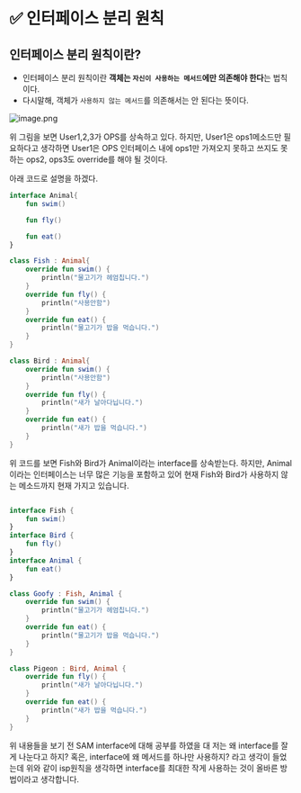 # ✅ 인터페이스 분리 원칙

## 인터페이스 분리 원칙이란?

- 인터페이스 분리 원칙이란 **객체는 `자신이 사용하는 메서드`에만 의존해야 한다**는 법칙이다.
- 다시말해, 객체가 `사용하지 않는 메서드`를 의존해서는 안 된다는 뜻이다.

![image.png]()

위 그림을 보면 User1,2,3가 OPS를 상속하고 있다. 
하지만, User1은 ops1메소드만 필요하다고 생각하면 User1은 OPS 인터페이스 내에 ops1만 가져오지 못하고 쓰지도 못하는 ops2, ops3도 override를 해야 될 것이다. 

아래 코드로 설명을 하겠다.

```kotlin
interface Animal{
    fun swim()

    fun fly()

    fun eat()
}

class Fish : Animal{
    override fun swim() {
        println("물고기가 헤엄칩니다.")
    }
    override fun fly() {
        println("사용안함")
    }
    override fun eat() {
        println("물고기가 밥을 먹습니다.")
    }
}

class Bird : Animal{
    override fun swim() {
        println("사용안함")
    }
    override fun fly() {
        println("새가 날아다닙니다.")
    }
    override fun eat() {
        println("새가 밥을 먹습니다.")
    }
}
```

위 코드를 보면 Fish와 Bird가 Animal이라는 interface를 상속받는다.
하지만, Animal이라는 인터페이스는 너무 많은 기능을 포함하고 있어 
현재 Fish와 Bird가 사용하지 않는 메소드까지 현재 가지고 있습니다.

```kotlin

interface Fish {
    fun swim()
}
interface Bird {
    fun fly()
}
interface Animal {
    fun eat()
}

class Goofy : Fish, Animal {
    override fun swim() {
        println("물고기가 헤엄칩니다.")
    }
    override fun eat() {
        println("물고기가 밥을 먹습니다.")
    }
}

class Pigeon : Bird, Animal {
    override fun fly() {
        println("새가 날아다닙니다.")
    }
    override fun eat() {
        println("새가 밥을 먹습니다.")
    }
}

```

위 내용들을 보기 전 SAM interface에 대해 공부를 하였을 대 저는 왜 interface를 잘게 나눈다고 하지? 혹은, interface에 왜 메서드를 하나만 사용하지? 라고 생각이 들었는데 위와 같이 isp원칙을 생각하면 interface를 최대한 작게 사용하는 것이 올바른 방법이라고 생각합니다.
